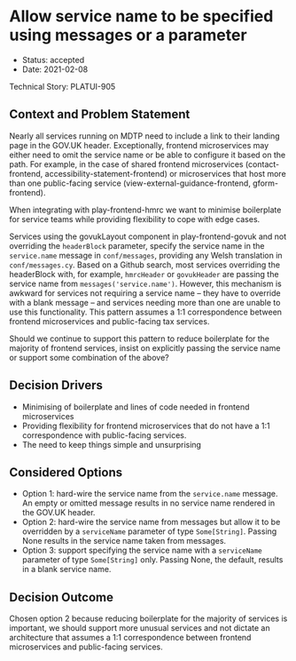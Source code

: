 # Allow service name to be specified using messages or a parameter

* Status: accepted
* Date: 2021-02-08

Technical Story: PLATUI-905

## Context and Problem Statement

Nearly all services running on MDTP need to include a link to their landing page in the 
GOV.UK header. Exceptionally, frontend microservices may either need to omit the service name
or be able to configure it based on the path. For example, in the case of shared frontend
microservices (contact-frontend, accessibility-statement-frontend) or microservices that host 
more than one public-facing service (view-external-guidance-frontend, gform-frontend).
  
When integrating with play-frontend-hmrc we want to 
minimise boilerplate for service teams while providing flexibility to cope with edge 
cases.

Services using the govukLayout component in play-frontend-govuk and not overriding the `headerBlock`
parameter, specify the service name in the
`service.name` message in `conf/messages`, providing any Welsh translation in `conf/messages.cy`.
Based on a Github search, most services overriding the headerBlock with, for example, `hmrcHeader`
or `govukHeader` are passing the service name from `messages('service.name')`. However, this
mechanism is awkward for services not requiring a service name – they have to override with a blank message – 
and services needing more than one are unable to use this functionality. This pattern
assumes a 1:1 correspondence between frontend microservices and public-facing
tax services.

Should we continue to support this pattern to reduce boilerplate for the majority of frontend
services, insist on explicitly passing the service name or support some combination of the above?

## Decision Drivers

* Minimising of boilerplate and lines of code needed in frontend microservices
* Providing flexibility for frontend microservices that do not have a 1:1 correspondence with
public-facing services.
* The need to keep things simple and unsurprising

## Considered Options

* Option 1: hard-wire the service name from the `service.name` message. An empty or omitted message results
 in no service name rendered in the GOV.UK header.
* Option 2: hard-wire the service name from messages but allow it to be overridden by a `serviceName` parameter of type `Some[String]`.
Passing None results in the service name taken from messages.
* Option 3: support specifying the service name with a `serviceName` parameter of type `Some[String]` only. Passing None, the default, 
results in a blank service name.

## Decision Outcome

Chosen option 2 because reducing boilerplate for the majority of services is important, we should support
more unusual services and not dictate an architecture that assumes a 1:1 correspondence
between frontend microservices and public-facing services.
